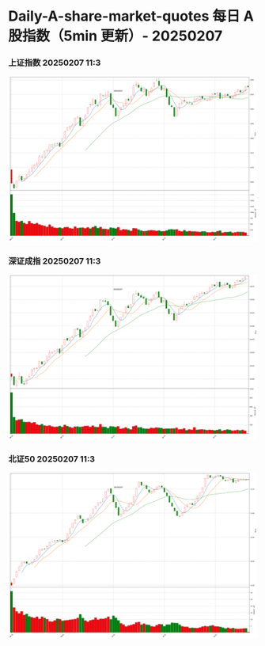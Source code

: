 
# Daily-A-share-market-quotes 每日 A 股指数（5min 更新）- 20250207

### 上证指数 20250207 11:3
![](./fig/2025/2/20250207-sh000001.png)

### 深证成指 20250207 11:3
![](./fig/2025/2/20250207-sz399001.png)

### 北证50 20250207 11:3
![](./fig/2025/2/20250207-bj899050.png)
